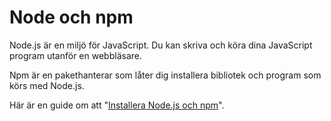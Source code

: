---
---
Node och npm
==================================

Node.js är en miljö för JavaScript. Du kan skriva och köra dina JavaScript program utanför en webbläsare.

Npm är en pakethanterar som låter dig installera bibliotek och program som körs med Node.js.

Här är en guide om att "[Installera Node.js och npm](kunskap/installera-node-och-npm)".
